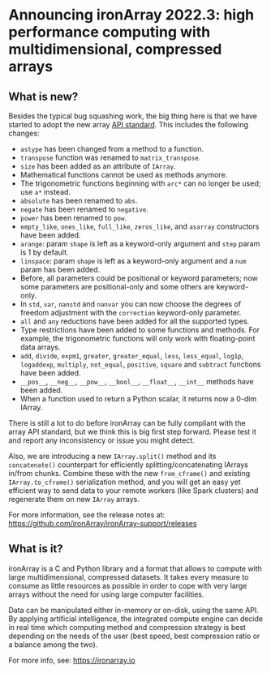 # Announcing ironArray 2022.3: high performance computing with multidimensional, compressed arrays

## What is new?

Besides the typical bug squashing work, the big thing here is that we have started to adopt the
new array [API standard](https://data-apis.org/array-api/latest/API_specification/index.html).
This includes the following changes:

* `astype` has been changed from a method to a function.
* `transpose` function was renamed to `matrix_transpose`.
* `size` has been added as an attribute of `IArray`.
* Mathematical functions cannot be used as methods anymore.
* The trigonometric functions beginning with `arc*` can no longer be used; use `a*` instead.
* `absolute` has been renamed to `abs`.
* `negate` has been renamed to `negative`.
* `power` has been renamed to `pow`.
* `empty_like`, `ones_like`, `full_like`, `zeros_like`, and `asarray` constructors have been added.
* `arange`: param `shape` is left as a keyword-only argument and `step` param is 1 by default.
* `linspace`: param `shape` is left as a keyword-only argument and a `num` param has been added. 
* Before, all parameters could be positional or keyword parameters; now some parameters are positional-only and some others are keyword-only.
* In `std`, `var`, `nanstd` and `nanvar` you can now choose the degrees of freedom adjustment with the `correction` keyword-only parameter.
* `all` and `any` reductions have been added for all the supported types.
* Type restrictions have been added to some functions and methods. For example, the trigonometric functions will only work with floating-point data arrays.
* `add`, `divide`, `expm1`, `greater`, `greater_equal`, `less`, `less_equal`, `log1p`, `logaddexp`, `multiply`, `not_equal`, `positive`, `square` and `subtract` functions have been added.
* `__pos__`, `__neg__`, `__pow__`, `__bool__`, `__float__`, `__int__` methods have been added.
* When a function used to return a Python scalar, it returns now a 0-dim IArray.

There is still a lot to do before ironArray can be fully compliant with the array API standard,
but we think this is big first step forward.  Please test it and report any inconsistency or issue
you might detect.

Also, we are introducing a new `IArray.split()` method and its `concatenate()` counterpart for
efficiently splitting/concatenating IArrays in/from chunks.  Combine these with the new `from_cframe()`
and existing `IArray.to_cframe()` serialization method, and you will get an easy yet efficient way to send
data to your remote workers (like Spark clusters) and regenerate them on new `IArray` arrays.

For more information, see the release notes at: https://github.com/ironArray/ironArray-support/releases

## What is it?

ironArray is a C and Python library and a format that allows to compute with
large multidimensional, compressed datasets.  It takes every measure to consume as little resources as possible in order to cope with very large arrays without the need for using large computer facilities. 

Data can be manipulated either in-memory or on-disk, using the same API. By applying artificial intelligence, the integrated compute engine can decide in real time which computing method and compression strategy is best depending on the needs of the user (best speed, best compression ratio or a balance among the two).

For more info, see: https://ironarray.io
